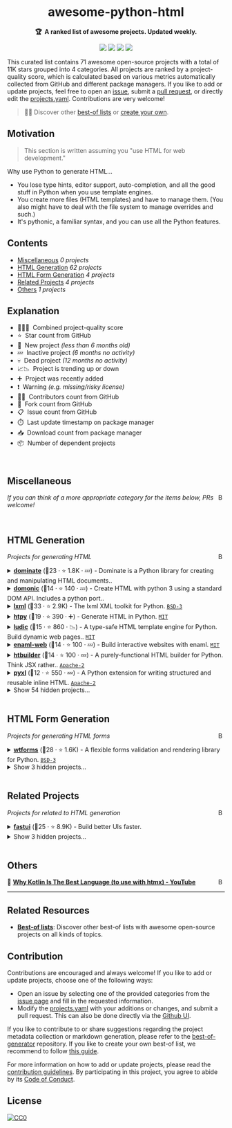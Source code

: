 <!-- markdownlint-disable -->
<h1 align="center">
    awesome-python-html
    <br>
</h1>

<p align="center">
    <strong>🏆&nbsp; A ranked list of awesome projects. Updated weekly.</strong>
</p>

<p align="center">
    <a href="https://best-of.org" title="Best-of Badge"><img src="http://bit.ly/3o3EHNN"></a>
    <a href="#Contents" title="Project Count"><img src="https://img.shields.io/badge/projects-71-blue.svg?color=5ac4bf"></a>
    <a href="#Contribution" title="Contributions are welcome"><img src="https://img.shields.io/badge/contributions-welcome-green.svg"></a>
    <a href="https://github.com/hasansezertasan/awesome-python-html/releases" title="Best-of Updates"><img src="https://img.shields.io/github/release-date/hasansezertasan/awesome-python-html?color=green&label=updated"></a>
</p>

This curated list contains 71 awesome open-source projects with a total of 11K stars grouped into 4 categories. All projects are ranked by a project-quality score, which is calculated based on various metrics automatically collected from GitHub and different package managers. If you like to add or update projects, feel free to open an [issue](https://github.com/hasansezertasan/awesome-python-html/issues/new/choose), submit a [pull request](https://github.com/hasansezertasan/awesome-python-html/pulls), or directly edit the [projects.yaml](https://github.com/hasansezertasan/awesome-python-html/edit/main/projects.yaml). Contributions are very welcome!

> 🧙‍♂️  Discover other [best-of lists](https://best-of.org) or [create your own](https://github.com/best-of-lists/best-of/blob/main/create-best-of-list.md).

## Motivation

> This section is written assuming you "use HTML for web development."

Why use Python to generate HTML...

* You lose type hints, editor support, auto-completion, and all the good stuff in Python when you use template engines.
* You create more files (HTML templates) and have to manage them. (You also might have to deal with the file system to manage overrides and such.)
* It's pythonic, a familiar syntax, and you can use all the Python features.

## Contents

- [Miscellaneous](#miscellaneous) _0 projects_
- [HTML Generation](#html-generation) _62 projects_
- [HTML Form Generation](#html-form-generation) _4 projects_
- [Related Projects](#related-projects) _4 projects_
- [Others](#others) _1 projects_

## Explanation
- 🥇🥈🥉&nbsp; Combined project-quality score
- ⭐️&nbsp; Star count from GitHub
- 🐣&nbsp; New project _(less than 6 months old)_
- 💤&nbsp; Inactive project _(6 months no activity)_
- 💀&nbsp; Dead project _(12 months no activity)_
- 📈📉&nbsp; Project is trending up or down
- ➕&nbsp; Project was recently added
- ❗️&nbsp; Warning _(e.g. missing/risky license)_
- 👨‍💻&nbsp; Contributors count from GitHub
- 🔀&nbsp; Fork count from GitHub
- 📋&nbsp; Issue count from GitHub
- ⏱️&nbsp; Last update timestamp on package manager
- 📥&nbsp; Download count from package manager
- 📦&nbsp; Number of dependent projects

<br>

## Miscellaneous

<a href="#contents"><img align="right" width="15" height="15" src="https://git.io/JtehR" alt="Back to top"></a>

_If you can think of a more appropriate category for the items below, PRs welcome!_

<br>

## HTML Generation

<a href="#contents"><img align="right" width="15" height="15" src="https://git.io/JtehR" alt="Back to top"></a>

_Projects for generating HTML_

<details><summary><b><a href="https://github.com/Knio/dominate">dominate</a></b> (🥇23 ·  ⭐ 1.8K · 💤) - Dominate is a Python library for creating and manipulating HTML documents..</summary>


---

<br>

 _1 projects are hidden because they don't fulfill the minimal requirements._

---
</details>
<details><summary><b><a href="https://github.com/byteface/domonic">domonic</a></b> (🥇14 ·  ⭐ 140 · 💤) - Create HTML with python 3 using a standard DOM API. Includes a python port..</summary>


---

<br>

 _1 projects are hidden because they don't fulfill the minimal requirements._

---
</details>
<details><summary><b><a href="https://github.com/lxml/lxml">lxml</a></b> (🥇33 ·  ⭐ 2.9K) - The lxml XML toolkit for Python. <code><a href="http://bit.ly/3aKzpTv">BSD-3</a></code></summary>

- [GitHub](https://github.com/lxml/lxml) (👨‍💻 170 · 🔀 580 · 📥 17K · 📦 590K · ⏱️ 24.09.2025):

	```
	git clone https://github.com/lxml/lxml
	```
</details>
<details><summary><b><a href="https://github.com/pelme/htpy">htpy</a></b> (🥇19 ·  ⭐ 390 · ➕) - Generate HTML in Python. <code><a href="http://bit.ly/34MBwT8">MIT</a></code></summary>

- [GitHub](https://github.com/pelme/htpy) (👨‍💻 17 · 🔀 26 · 📦 57 · 📋 39 - 15% open · ⏱️ 28.08.2025):

	```
	git clone https://github.com/pelme/htpy
	```
</details>
<details><summary><b><a href="https://github.com/getludic/ludic">ludic</a></b> (🥇15 ·  ⭐ 860 · 📉) - A type-safe HTML template engine for Python. Build dynamic web pages.. <code><a href="http://bit.ly/34MBwT8">MIT</a></code></summary>

- [GitHub](https://github.com/getludic/ludic) (👨‍💻 8 · 🔀 18 · 📥 390 · 📦 14 · 📋 29 - 58% open · ⏱️ 23.08.2025):

	```
	git clone https://github.com/paveldedik/ludic
	```
</details>
<details><summary><b><a href="https://github.com/codelv/enaml-web">enaml-web</a></b> (🥇14 ·  ⭐ 100 · 💤) - Build interactive websites with enaml. <code><a href="http://bit.ly/34MBwT8">MIT</a></code></summary>

- [GitHub](https://github.com/codelv/enaml-web) (👨‍💻 6 · 🔀 17 · 📦 14 · 📋 33 - 21% open · ⏱️ 19.03.2025):

	```
	git clone https://github.com/codelv/enaml-web
	```
</details>
<details><summary><b><a href="https://github.com/tvst/htbuilder">htbuilder</a></b> (🥇14 ·  ⭐ 100 · 💤) - A purely-functional HTML builder for Python. Think JSX rather.. <code><a href="http://bit.ly/3nYMfla">Apache-2</a></code></summary>

- [GitHub](https://github.com/tvst/htbuilder) (👨‍💻 4 · 🔀 12 · 📦 5.1K · 📋 3 - 66% open · ⏱️ 09.01.2025):

	```
	git clone https://github.com/tvst/htbuilder
	```
</details>
<details><summary><b><a href="https://github.com/dropbox/pyxl">pyxl</a></b> (🥈12 ·  ⭐ 550 · 💤) - A Python extension for writing structured and reusable inline HTML. <code><a href="http://bit.ly/3nYMfla">Apache-2</a></code></summary>

- [GitHub](https://github.com/dropbox/pyxl) (👨‍💻 48 · 🔀 34 · ⏱️ 14.01.2025):

	```
	git clone https://github.com/dropbox/pyxl
	```
</details>
<details><summary>Show 54 hidden projects...</summary>

- <b><a href="https://github.com/volfpeter/markyp">markyp</a></b> (🥈11 ·  ⭐ 39) - Python 3 tools for creating markup documents.
- <b><a href="https://github.com/Hrabal/TemPy">TemPy</a></b> (🥇16 ·  ⭐ 140 · 💀) - Python Object Oriented Html Templating System. <code><a href="http://bit.ly/3nYMfla">Apache-2</a></code>
- <b><a href="https://github.com/leforestier/yattag">yattag</a></b> (🥇15 ·  ⭐ 350 · 💤) - Python library to generate HTML or XML in a readable, concise.. <code>❗Unlicensed</code>
- <b><a href="https://github.com/tylerbakke/MarkupPy">MarkupPy</a></b> (🥇14 ·  ⭐ 11 · 💤) - MarkupPy - An HTML/XML generator. <code><a href="http://bit.ly/34MBwT8">MIT</a></code>
- <b><a href="https://github.com/BrainStormYourWayIn/sierra">sierra</a></b> (🥈13 ·  ⭐ 90) - A Pythonic wraparound of HTML/CSS/JS. <code><a href="http://bit.ly/3nYMfla">Apache-2</a></code>
- <b><a href="https://github.com/sanic-org/html5tagger">html5tagger</a></b> (🥈13 ·  ⭐ 32 · 💀) - Create HTML documents from Python. <code><a href="http://bit.ly/3rvuUlR">Unlicense</a></code>
- <b><a href="https://github.com/apiad/auditorium">auditorium</a></b> (🥈12 ·  ⭐ 83 · 💀) - An HTML+CSS+JS generator from pure Python code. <code>❗Unlicensed</code>
- <b><a href="https://github.com/keithasaurus/simple_html">simple_html</a></b> (🥈11 ·  ⭐ 50) - fast, templateless html generation. <code><a href="http://bit.ly/34MBwT8">MIT</a></code>
- <b><a href="https://github.com/basxsoftwareassociation/htmlgenerator">htmlgenerator</a></b> (🥈11 ·  ⭐ 41 · 💤) - TL;DR DOM on the server-side. <code><a href="http://bit.ly/3aKzpTv">BSD-3</a></code>
- <b><a href="https://github.com/pyxl4/pyxl4">pyxl4</a></b> (🥈10 ·  ⭐ 89 · 💀) - Extend Python syntax with HTML. <code><a href="http://bit.ly/3nYMfla">Apache-2</a></code>
- <b><a href="https://github.com/miyakogi/wdom">wdom</a></b> (🥈10 ·  ⭐ 75 · 💀) - Web technology based GUI library for desktop applications. <code><a href="http://bit.ly/34MBwT8">MIT</a></code>
- <b><a href="https://github.com/jaimevp54/htmlBuilder">htmlBuilder</a></b> (🥈10 ·  ⭐ 39 · 💀) - A beautiful html builder built with python. <code><a href="http://bit.ly/34MBwT8">MIT</a></code>
- <b><a href="https://github.com/jpsca/jinjax-ui">jinjax-ui</a></b> (🥈10 ·  ⭐ 20) - JinjaX UI components. <code><a href="http://bit.ly/34MBwT8">MIT</a></code>
- <b><a href="https://github.com/srittau/python-htmlgen">python-htmlgen</a></b> (🥈10 ·  ⭐ 17 · 💀) - Python HTML 5 Generator. <code><a href="http://bit.ly/34MBwT8">MIT</a></code>
- <b><a href="https://github.com/vchan/hyperscript">hyperscript</a></b> (🥈10 ·  ⭐ 10 · 💤) - HyperText with Python. <code><a href="http://bit.ly/34MBwT8">MIT</a></code>
- <b><a href="https://github.com/CheeseCake87/pyhead">pyhead</a></b> (🥈10 ·  ⭐ 4 · 📈) - The Python HTML head filler. <code><a href="http://bit.ly/34MBwT8">MIT</a></code>
- <b><a href="https://github.com/cenkalti/pyhtml">pyhtml</a></b> (🥈9 ·  ⭐ 75 · 💀) - HTML generation library for Python. <code>❗Unlicensed</code>
- <b><a href="https://github.com/koaning/mohtml">mohtml</a></b> (🥈9 ·  ⭐ 52 · ➕) - DSL for HTML that targets marimo and more!. <code><a href="http://bit.ly/34MBwT8">MIT</a></code>
- <b><a href="https://github.com/Michael-F-Ellis/htmltree">htmltree</a></b> (🥈9 ·  ⭐ 36 · 💀) - Generalized nested html element tree with recursive rendering. <code><a href="http://bit.ly/34MBwT8">MIT</a></code>
- <b><a href="https://github.com/LiftoffSoftware/htmltag">htmltag</a></b> (🥈9 ·  ⭐ 22 · 💀) - A Python (2 *and* 3) module for wrapping whatever strings you want.. <code><a href="http://bit.ly/3nYMfla">Apache-2</a></code>
- <b><a href="https://github.com/MohammadrezaAmani/INUI">INUI</a></b> (🥈9 ·  ⭐ 21 · 💤) - Powerful and Highly Customizable Python Library for UI. <code><a href="http://bit.ly/34MBwT8">MIT</a></code>
- <b><a href="https://github.com/Parnassius/domify">domify</a></b> (🥈9 ·  ⭐ 7) - HTML generator using pure Python. <code><a href="http://bit.ly/34MBwT8">MIT</a></code>
- <b><a href="https://github.com/pcarbonn/fast_html">fast_html</a></b> (🥉8 ·  ⭐ 97) - Generate HTML conveniently and efficiently in Python. <code><a href="http://bit.ly/37RvQcA">❗️LGPL-3.0</a></code>
- <b><a href="https://github.com/ejplatform/hyperpython">hyperpython</a></b> (🥉7 ·  ⭐ 59 · 💀) - A small DSL to write HTML in Python. <code>❗Unlicensed</code>
- <b><a href="https://github.com/timothycrosley/thedom">thedom</a></b> (🥉7 ·  ⭐ 24 · 💀) - A python framework to generate html and JavaScript from reusable.. <code><a href="http://bit.ly/2KucAZR">❗️GPL-2.0</a></code>
- <b><a href="https://github.com/frodo821/Rattlepy">Rattlepy</a></b> (🥉7 ·  ⭐ 9 · 💀) - A easy-to-use pure python HTML template engine. <code><a href="http://bit.ly/34MBwT8">MIT</a></code>
- <b><a href="https://github.com/mwd1993/QuykHtml">QuykHtml</a></b> (🥉6 ·  ⭐ 19) - A python library that allows you to quickly and easily generate HTML.. <code><a href="http://bit.ly/34MBwT8">MIT</a></code>
- <b><a href="https://github.com/Unviray/pyplater">pyplater</a></b> (🥉6 ·  ⭐ 12 · 💀) - Build html component with python. <code><a href="http://bit.ly/34MBwT8">MIT</a></code>
- <b><a href="https://github.com/mosquito/tagz">tagz</a></b> (🥉6 ·  ⭐ 6 · 💀) - tagz is a html tags builder. <code><a href="http://bit.ly/34MBwT8">MIT</a></code>
- <b><a href="https://github.com/rorre/liku">liku</a></b> (🥉6 ·  ⭐ 5 · 💀) - Python HTML templating, inspired by modern Web Development. <code><a href="http://bit.ly/34MBwT8">MIT</a></code>
- <b><a href="https://github.com/bitplorer/uidom">uidom</a></b> (🥉6 ·  ⭐ 3 · 💤) - Blade like HTML Library for Python. <code><a href="http://bit.ly/34MBwT8">MIT</a></code>
- <b><a href="https://github.com/mdamien/lys">lys</a></b> (🥉5 ·  ⭐ 77 · 💀) - Simple HTML templating for Python. <code>❗Unlicensed</code>
- <b><a href="https://github.com/SimonSapin/html5ever-python">html5ever-python</a></b> (🥉5 ·  ⭐ 41 · 💀) - Python bindings for html5ever, using CFFI. <code>❗Unlicensed</code>
- <b><a href="https://github.com/nosamanuel/cottonmouth">cottonmouth</a></b> (🥉5 ·  ⭐ 15 · 💀) - Pure-Python HTML generation. <code><a href="http://bit.ly/3aKzpTv">BSD-3</a></code>
- <b><a href="https://github.com/quokkaproject/flask-htmlbuilder">flask-htmlbuilder</a></b> (🥉5 ·  ⭐ 11 · 💀) - Builds HTML from Python (recovered from local.. <code><a href="http://bit.ly/3aKzpTv">BSD-3</a></code>
- <b><a href="https://github.com/quadrant-newmedia/html_generators">html_generators</a></b> (🥉5 ·  ⭐ 9 · 💀) - Functional, streaming HTML generation. <code><a href="http://bit.ly/34MBwT8">MIT</a></code>
- <b><a href="https://github.com/ndendic/RustyTags">rusty-tags</a></b> (🥉5 ·  ⭐ 7 · 🐣) - High-performance HTML generation library in Rust with Python.. <code>❗Unlicensed</code>
- <b><a href="https://github.com/lxndrdagreat/phlex">phlex</a></b> (🥉5 · 💀) - Simple, flexible static HTML builder written in Python. <code><a href="http://bit.ly/34MBwT8">MIT</a></code>
- <b><a href="https://github.com/maxpert/htmxido">htmxido</a></b> (🥉4 ·  ⭐ 21 · 💀) - HTMX generation in Python 3 using DSL. <code><a href="http://bit.ly/34MBwT8">MIT</a></code>
- <b><a href="https://github.com/niklasf/python-tinyhtml">python-tinyhtml</a></b> (🥉4 ·  ⭐ 19 · 💤) - A tiny library to safely render compact HTML5 from.. <code><a href="http://bit.ly/3nYMfla">Apache-2</a></code>
- <b><a href="https://github.com/rohitgirdhar/PyHTMLWriter">PyHTMLWriter</a></b> (🥉4 ·  ⭐ 5 · 💀) - HTML Writer in Python. <code>❗Unlicensed</code>
- <b><a href="https://github.com/Strovsk/pytagtree">pytagtree</a></b> (🥉4 ·  ⭐ 1 · 💀) - Create markup tag trees using python code with component like structure. <code><a href="http://bit.ly/34MBwT8">MIT</a></code>
- <b><a href="https://github.com/ClimenteA/htmgem">htmgem</a></b> (🥉3 ·  ⭐ 4 · 💀) - Generate HTML with Python. <code>❗Unlicensed</code>
- <b><a href="https://github.com/Anikeshpatel/dompy">Anikeshpatel/dompy</a></b> (🥉3 ·  ⭐ 3 · 💀) - JavaScript Dom Api for Python, Html Parser and a Web.. <code><a href="http://bit.ly/2M0xdwT">❗️GPL-3.0</a></code>
- <b><a href="https://github.com/ctoscano/SliqueHTML">SliqueHTML</a></b> (🥉3 ·  ⭐ 2 · 💀) - Python library that lets you create HTML using DOM-like objects. <code><a href="http://bit.ly/34MBwT8">MIT</a></code>
- <b><a href="https://github.com/scrussell24/hype-html">hype-html</a></b> (🥉3 ·  ⭐ 2 · 💀) - A minimal python dsl for generating html. <code><a href="http://bit.ly/34MBwT8">MIT</a></code>
- <b><a href="https://github.com/butvinm/markpy">markpy</a></b> (🥉3 ·  ⭐ 1 · 💀) - Embedding tree markup syntax (XML) into Python. <code><a href="http://bit.ly/34MBwT8">MIT</a></code>
- <b><a href="https://github.com/skitschy/pyHTML5builder">pyHTML5builder</a></b> (🥉3 · 💀) -  <code><a href="http://bit.ly/34MBwT8">MIT</a></code>
- <b><a href="https://github.com/doctorOb/dompy">doctorOb/dompy</a></b> (🥉3 · 💀) - Javascript DOM objects in python. Parse html like you would in.. <code>❗Unlicensed</code>
- <b><a href="https://github.com/MassiminoilTrace/PythonBoostrapWebBuilder">PythonBoostrapWebBuilder</a></b> (🥉3 · 💀) - Helper class to generate simple html pages using.. <code><a href="http://bit.ly/2M0xdwT">❗️GPL-3.0</a></code>
- <b><a href="https://github.com/wangxl1998/Python-HTML-Parser">Python-HTML-Parser</a></b> (🥉3 · 💀) - Simple HTML DOM Parser written in python. <code>❗Unlicensed</code>
- <b><a href="https://github.com/m-housh/bootstrap_wrapper">bootstrap_wrapper</a></b> (🥉3 · 💀) - A work in progress, a python library(almost) that uses.. <code>❗Unlicensed</code>
- <b><a href="https://github.com/tlonny/pdoo">pdoo</a></b> (🥉2 ·  ⭐ 1 · 💀) - PDOO (Python DOM Orchestrator) is a library for generating styled HTML.. <code><a href="http://bit.ly/34MBwT8">MIT</a></code>
- <b><a href="https://github.com/marcuwynu23/JS-templater-python">JS-templater-python</a></b> (🥉1 ·  ⭐ 2 · 💀) - Flask Library/Tool to use pure DOM javascript render.. <code>❗Unlicensed</code>
</details>
<br>

## HTML Form Generation

<a href="#contents"><img align="right" width="15" height="15" src="https://git.io/JtehR" alt="Back to top"></a>

_Projects for generating HTML forms_

<details><summary><b><a href="https://github.com/pallets-eco/wtforms">wtforms</a></b> (🥇28 ·  ⭐ 1.6K) - A flexible forms validation and rendering library for Python. <code><a href="http://bit.ly/3aKzpTv">BSD-3</a></code></summary>

- [GitHub](https://github.com/pallets-eco/wtforms) (👨‍💻 170 · 🔀 400 · 📥 37 · 📦 260K · 📋 470 - 13% open · ⏱️ 22.08.2025):

	```
	git clone https://github.com/pallets-eco/wtforms
	```
</details>
<details><summary>Show 3 hidden projects...</summary>

- <b><a href="https://github.com/Pylons/deform">deform</a></b> (🥈20 ·  ⭐ 420) - A Python HTML form library. <code>❗Unlicensed</code>
- <b><a href="https://github.com/boardpack/reforms">reforms</a></b> (🥉5 ·  ⭐ 25 · 💀) - Reforms is a fresh pydantic-based forms validation and rendering library.. <code><a href="http://bit.ly/34MBwT8">MIT</a></code>
- <b><a href="https://github.com/BlitzJB/blitz-forms">blitz-forms</a></b> (🥉4 · 💀) - python library to programmatically generate html forms. <code><a href="http://bit.ly/34MBwT8">MIT</a></code>
</details>
<br>

## Related Projects

<a href="#contents"><img align="right" width="15" height="15" src="https://git.io/JtehR" alt="Back to top"></a>

_Projects for related to HTML generation_

<details><summary><b><a href="https://github.com/pydantic/FastUI">fastui</a></b> (🥇25 ·  ⭐ 8.9K) - Build better UIs faster.</summary>


---

<br>

 _1 projects are hidden because they don't fulfill the minimal requirements._

---
</details>
<details><summary>Show 3 hidden projects...</summary>

- <b><a href="https://github.com/PyHAT-stack/awesome-python-htmx">awesome-python-htmx</a></b> (🥈11 ·  ⭐ 1.3K · 💀) - A curated list of things related to python-based web.. <code><a href="http://bit.ly/34MBwT8">MIT</a></code>
- <b><a href="https://github.com/liveviews/liveviews">liveviews</a></b> (🥈7 ·  ⭐ 490 · 💤) - Phoenix LiveView workalikes for different languages and.. <code>❗Unlicensed</code>
- <b><a href="https://github.com/metaperl/pure-python-web-development">pure-python-web-development</a></b> (🥉6 ·  ⭐ 100 · 💀) - Avoid the CSS/JS/HTML soup - develop web apps.. <code>❗Unlicensed</code>
</details>
<br>

## Others

<a href="#contents"><img align="right" width="15" height="15" src="https://git.io/JtehR" alt="Back to top"></a>

🔗&nbsp;<b><a href="https://www.youtube.com/watch?v=zJNkIJCQohU">Why Kotlin Is The Best Language (to use with htmx) - YouTube</a></b>  


---

## Related Resources

- [**Best-of lists**](https://best-of.org): Discover other best-of lists with awesome open-source projects on all kinds of topics.

## Contribution

Contributions are encouraged and always welcome! If you like to add or update projects, choose one of the following ways:

- Open an issue by selecting one of the provided categories from the [issue page](https://github.com/hasansezertasan/awesome-python-html/issues/new/choose) and fill in the requested information.
- Modify the [projects.yaml](https://github.com/hasansezertasan/awesome-python-html/blob/main/projects.yaml) with your additions or changes, and submit a pull request. This can also be done directly via the [Github UI](https://github.com/hasansezertasan/awesome-python-html/edit/main/projects.yaml).

If you like to contribute to or share suggestions regarding the project metadata collection or markdown generation, please refer to the [best-of-generator](https://github.com/best-of-lists/best-of-generator) repository. If you like to create your own best-of list, we recommend to follow [this guide](https://github.com/best-of-lists/best-of/blob/main/create-best-of-list.md).

For more information on how to add or update projects, please read the [contribution guidelines](https://github.com/hasansezertasan/awesome-python-html/blob/main/CONTRIBUTING.md). By participating in this project, you agree to abide by its [Code of Conduct](https://github.com/hasansezertasan/awesome-python-html/blob/main/.github/CODE_OF_CONDUCT.md).

## License

[![CC0](https://mirrors.creativecommons.org/presskit/buttons/88x31/svg/by-sa.svg)](https://creativecommons.org/licenses/by-sa/4.0/)
